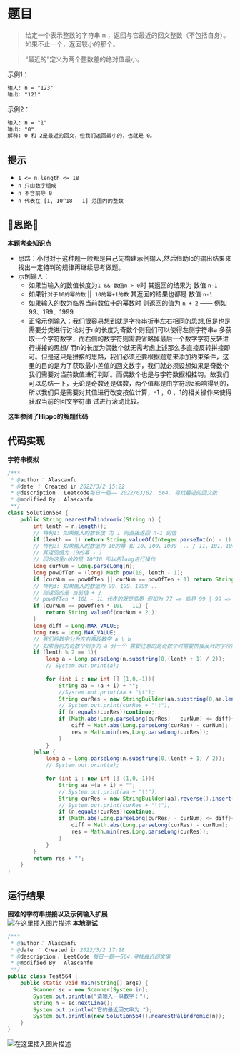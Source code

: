 # 题目
>给定一个表示整数的字符串 n ，返回与它最近的回文整数（不包括自身）。如果不止一个，返回较小的那个。

> “最近的”定义为两个整数差的绝对值最小。



示例1：
```txt
输入: n = "123"
输出: "121"
```
示例2：
```txt
输入: n = "1"
输出: "0"
解释: 0 和 2是最近的回文，但我们返回最小的，也就是 0。
```

## 提示
- `1 <= n.length <= 18`
- `n 只由数字组成`
- `n 不含前导 0`
- `n 代表在 [1, 10^18 - 1] 范围内的整数`

## 📝思路📝


**本题考查知识点**<br>

- 思路：小付对于这种题一般都是自己先构建示例输入,然后借助lc的输出结果来找出一定特判的规律再继续思考做题。
- 示例输入：
   - 如果当输入的数值长度为`1 && 数值n > 0`时 其返回的结果为 数值 `n-1`
   - 如果针`对于10的幂的数` ||` 10的幂+1的数` 其返回的结果也都是 数值 `n-1`
   - 如果输入的数为临界当前数位十的幂数时 则返回的值为 `n + 2` —— 例如 99、199、1999
   - 正常示例输入：我们很容易想到就是字符串折半左右相同的思想,但是也是需要分类进行讨论对于n的长度为奇数个则我们可以使得左侧字符串a 多获取一个字符数字，而右侧的数字符则需要省略掉最后一个数字字符反转进行拼接的思想/ 而n的长度为偶数个就无需考虑上述那么多直接反转拼接即可。但是这只是拼接的思路，我们必须还要根据题意来添加约束条件，这里的目的是为了获取最小差值的回文数字，我们就必须设想如果是奇数个我们需要对当前数值进行判断。而偶数个也是与字符数据相挂钩。故我们可以总结一下，无论是奇数还是偶数，两个值都是由字符段a影响得到的，所以我们只是需要对其值进行改变按位计算，-1 ，0 ，1的相关操作来使得获取当前的回文字符串 试进行滚动比较。


**这里参阅了Hippo的解题代码**<br>
 
## 代码实现<br>
**字符串模拟**<br>
```java
/***
 * @author： Alascanfu
 * @date ： Created in 2022/3/2 15:22
 * @description： Leetcode每日一题—— 2022/03/02. 564. 寻找最近的回文数
 * @modified By： Alascanfu
 **/
class Solution564 {
    public String nearestPalindromic(String n) {
        int lenth = n.length();
        // 特判1: 如果输入的数长度 为 1 则直接返回 n-1 的值
        if (lenth == 1) return String.valueOf(Integer.parseInt(n) - 1);
        // 特判2: 如果输入的数值为 10的幂 如 10、100、1000 ... / 11、101、1001 ...
        // 其返回值为 10的幂 - 1
        // 因为这里n给的是 10^18 所以用long进行操作
        long curNum = Long.parseLong(n);
        long powOfTen = (long) Math.pow(10, lenth - 1);
        if (curNum == powOfTen || curNum == powOfTen + 1) return String.valueOf(powOfTen - 1L);
        // 特判3: 如果输入的数值为 99、199、1999 ...
        // 则返回的是 当前值 + 2
        // powOfTen * 10L - 1L 代表的就是临界 假如为 77 => 临界 99 | 99 => 临界99
        if (curNum == powOfTen * 10L - 1L) {
            return String.valueOf(curNum + 2L);
        }
        long diff = Long.MAX_VALUE;
        long res = Long.MAX_VALUE;
        // 我们将数字分为左右两段数字 a \ b
        // 如果当前为奇数个则多为 a 分一个 需要注意的是奇数个时需要拼接反转的字符需要忽略a段的最后一个数字
        if (lenth % 2 == 1){
            long a = Long.parseLong(n.substring(0,(lenth + 1) / 2));
            // System.out.print(a);
        
            for (int i : new int [] {1,0,-1}){
                String aa = (a + i) + "";
                //System.out.print(aa + "\t");
                String curRes = new StringBuilder(aa.substring(0,aa.length()-1)).reverse().insert(0,aa).toString();
                // System.out.print(curRes + "\t");
                if (n.equals(curRes))continue;
                if (Math.abs(Long.parseLong(curRes) - curNum) <= diff){
                    diff = Math.abs(Long.parseLong(curRes) - curNum);
                    res = Math.min(res,Long.parseLong(curRes));
                }
            }
        }else {
            long a = Long.parseLong(n.substring(0,(lenth + 1) / 2));
            // System.out.print(a);
        
            for (int i : new int [] {1,0,-1}){
                String aa =(a + i) + "";
                // System.out.print(aa + "\t");
                String curRes = new StringBuilder(aa).reverse().insert(0,aa).toString();
                // System.out.print(curRes + "\t");
                if (n.equals(curRes))continue;
                if (Math.abs(Long.parseLong(curRes) - curNum) <= diff){
                    diff = Math.abs(Long.parseLong(curRes) - curNum);
                    res = Math.min(res,Long.parseLong(curRes));
                }
            }
        }
        return res + "";
    }
}
```

## 运行结果<br>
**困难的字符串拼接以及示例输入扩展**<br>
![在这里插入图片描述](https://img-blog.csdnimg.cn/bb4c5601de934ef5a613a4f0c149b4ce.png?x-oss-process=image/watermark,type_d3F5LXplbmhlaQ,shadow_50,text_Q1NETiBA54y_5bCP5LuY,size_20,color_FFFFFF,t_70,g_se,x_16)
**本地测试**<br>
```java
/***
 * @author： Alascanfu
 * @date ： Created in 2022/3/2 17:18
 * @description： LeetCode 每日一题——564.寻找最近回文串
 * @modified By： Alascanfu
 **/
public class Test564 {
    public static void main(String[] args) {
        Scanner sc = new Scanner(System.in);
        System.out.println("请输入一串数字：");
        String n = sc.nextLine();
        System.out.println("它的最近回文串为:");
        System.out.println(new Solution564().nearestPalindromic(n));
    }
}
```

![在这里插入图片描述](https://img-blog.csdnimg.cn/3b1fcd2340ba4f7ea8c0476cec761eca.png?x-oss-process=image/watermark,type_d3F5LXplbmhlaQ,shadow_50,text_Q1NETiBA54y_5bCP5LuY,size_20,color_FFFFFF,t_70,g_se,x_16)